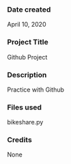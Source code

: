 ### Date created
April 10, 2020
### Project Title
Github Project
### Description
Practice with Github
### Files used
bikeshare.py
### Credits
None
